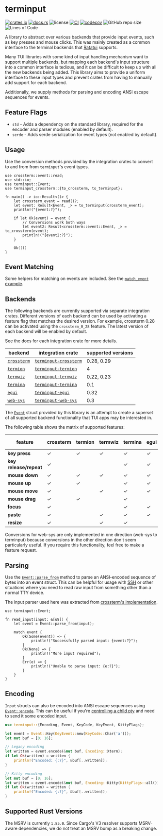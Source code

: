 # terminput

[![crates.io](https://img.shields.io/crates/v/terminput.svg?logo=rust)](https://crates.io/crates/terminput)
[![docs.rs](https://img.shields.io/docsrs/terminput?logo=rust)](https://docs.rs/terminput)
![license](https://img.shields.io/badge/License-MIT%20or%20Apache%202-green.svg)
[![CI](https://github.com/aschey/terminput/actions/workflows/ci.yml/badge.svg)](https://github.com/aschey/terminput/actions/workflows/ci.yml)
[![codecov](https://codecov.io/gh/aschey/terminput/graph/badge.svg?token=Q0tOXGhWPY)](https://codecov.io/gh/aschey/terminput)
![GitHub repo size](https://img.shields.io/github/repo-size/aschey/terminput)
![Lines of Code](https://aschey.tech/tokei/github/aschey/terminput)

A library to abstract over various backends that provide input events, such as
key presses and mouse clicks. This was mainly created as a common interface to
the terminal backends that [Ratatui](https://crates.io/crates/ratatui) supports.

Many TUI libraries with some kind of input handling mechanism want to support
multiple backends, but mapping each backend's input structure into a common
interface is tedious, and it can be difficult to keep up with all the new
backends being added. This library aims to provide a uniform interface to these
input types and prevent crates from having to manually add support for each
backend.

Additionally, we supply methods for parsing and encoding ANSI escape sequences
for events.

## Feature Flags

- `std` - Adds a dependency on the standard library, required for the encoder
  and parser modules (enabled by default).
- `serde` - Adds serde serialization for event types (not enabled by default).

## Usage

Use the conversion methods provided by the integration crates to convert to and
from from `terminput`'s event types.

```rust,no_run
use crossterm::event::read;
use std::io;
use terminput::Event;
use terminput_crossterm::{to_crossterm, to_terminput};

fn main() -> io::Result<()> {
    let crossterm_event = read()?;
    let event: Result<Event, _> = to_terminput(crossterm_event);
    println!("{event:?}");

    if let Ok(event) = event {
        // Conversions work both ways
        let event2: Result<crossterm::event::Event, _> = to_crossterm(event);
        println!("{event2:?}");
    }

    Ok(())
}
```

## Event Matching

Some helpers for matching on events are included. See the
[`match_event` example](https://github.com/aschey/terminput/blob/main/examples/examples/match_event.rs).

## Backends

The following backends are currently supported via separate integration crates.
Different versions of each backend can be used by activating a feature flag that
matches the desired version. For example, crossterm 0.28 can be activated using
the `crossterm_0_28` feature. The latest version of each backend will be enabled
by default.

See the docs for each integration crate for more details.

| backend                                           | integration crate                                                     | supported versions |
| ------------------------------------------------- | --------------------------------------------------------------------- | ------------------ |
| [`crossterm`](https://crates.io/crates/crossterm) | [`terminput-crossterm`](https://crates.io/crates/terminput-crossterm) | 0.28, 0.29         |
| [`termion`](https://crates.io/crates/termion)     | [`terminput-termion`](https://crates.io/crates/terminput-termion)     | 4                  |
| [`termwiz`](https://crates.io/crates/termwiz)     | [`terminput-termwiz`](https://crates.io/crates/terminput-termwiz)     | 0.22, 0.23         |
| [`termina`](https://crates.io/crates/termina)     | [`terminput-termina`](https://crates.io/crates/terminput-termina)     | 0.1                |
| [`egui`](https://crates.io/crates/egui)           | [`terminput-egui`](https://crates.io/crates/terminput-egui)           | 0.32               |
| [`web-sys`](https://crates.io/crates/web-sys)     | [`terminput-web-sys`](https://crates.io/crates/terminput-web-sys)     | 0.3                |

The [`Event`](https://docs.rs/terminput/latest/terminput/enum.Event.html) struct
provided by this library is an attempt to create a superset of all supported
backend functionality that TUI apps may be interested in.

The following table shows the matrix of supported features:

| feature                | crossterm | termion | termwiz | termina | egui | web-sys |
| ---------------------- | --------- | ------- | ------- | ------- | ---- | ------- |
| **key press**          | ✓         | ✓       | ✓       | ✓       | ✓    | ✓       |
| **key release/repeat** | ✓         |         |         | ✓       | ✓    | ✓       |
| **mouse down**         | ✓         | ✓       | ✓       | ✓       | ✓    | ✓       |
| **mouse up**           | ✓         | ✓       |         | ✓       | ✓    | ✓       |
| **mouse move**         | ✓         |         | ✓       | ✓       | ✓    | ✓       |
| **mouse drag**         | ✓         | ✓       |         | ✓       |      | ✓       |
| **focus**              | ✓         |         |         | ✓       | ✓    | ✓       |
| **paste**              | ✓         |         | ✓       | ✓       | ✓    | ✓       |
| **resize**             | ✓         |         | ✓       | ✓       |      | ✓       |

Conversions for web-sys are only implemented in one direction (web-sys to
terminput) because conversions in the other direction don't seem particularly
useful. If you require this functionality, feel free to make a feature request.

## Parsing

Use the
[`Event::parse_from`](https://docs.rs/terminput/latest/terminput/enum.Event.html#method.parse_from)
method to parse an ANSI-encoded sequence of bytes into an event struct. This can
be helpful for usage with
[SSH](https://docs.rs/russh/latest/russh/server/trait.Handler.html#method.data)
or other situations where you need to read raw input from something other than a
normal TTY device.

The input parser used here was extracted from
[crossterm's implementation](https://github.com/crossterm-rs/crossterm/blob/master/src/event/sys/unix/parse.rs).

```rust,no_run
use terminput::Event;

fn read_input(input: &[u8]) {
    let event = Event::parse_from(input);

    match event {
        Ok(Some(event)) => {
            println!("Successfully parsed input: {event:?}");
        }
        Ok(None) => {
            println!("More input required");
        }
        Err(e) => {
            println!("Unable to parse input: {e:?}");
        }
    }
}
```

## Encoding

`Input` structs can also be encoded into ANSI escape sequences using
[`Event::encode`](https://docs.rs/terminput/latest/terminput/enum.Event.html#method.encode).
This can be useful if you're
[controlling a child pty](https://docs.rs/portable-pty/0.8.1/portable_pty/) and
need to send it some encoded input.

```rust
use terminput::{Encoding, Event, KeyCode, KeyEvent, KittyFlags};

let event = Event::Key(KeyEvent::new(KeyCode::Char('a')));
let mut buf = [0; 16];

// Legacy encoding
let written = event.encode(&mut buf, Encoding::Xterm);
if let Ok(written) = written {
    println!("Encoded: {:?}", &buf[..written]);
}

// Kitty encoding
let mut buf = [0; 16];
let written = event.encode(&mut buf, Encoding::Kitty(KittyFlags::all()));
if let Ok(written) = written {
    println!("Encoded: {:?}", &buf[..written]);
}
```

## Supported Rust Versions

The MSRV is currently `1.85.0`. Since Cargo's V3 resolver supports MSRV-aware
dependencies, we do not treat an MSRV bump as a breaking change.
